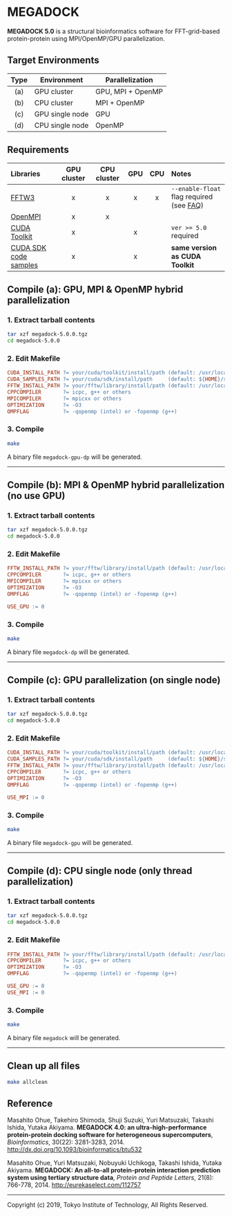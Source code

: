 # MEGADOCK

**MEGADOCK 5.0** is a structural bioinformatics software for FFT-grid-based protein-protein using MPI/OpenMP/GPU parallelization.

## Target Environments
| Type | Environment     | Parallelization   |
|:----:|-----------------|-------------------|
|  (a) | GPU cluster     | GPU, MPI + OpenMP |
|  (b) | CPU cluster     | MPI + OpenMP      |
|  (c) | GPU single node | GPU               |
|  (d) | CPU single node | OpenMP            |

## Requirements
| Libraries                                                       | GPU cluster | CPU cluster | GPU | CPU | Notes |
|:----------------------------------------------------------------|:-----------:|:-----------:|:---:|:---:|:------|
| [FFTW3](http://www.fftw.org)                                    | x           | x           | x   | x   | `--enable-float` flag required (see [FAQ](http://www.bi.cs.titech.ac.jp/megadock/faq.html))|
| [OpenMPI](http://www.open-mpi.org)                              | x           | x           |     |     |       |
| [CUDA Toolkit](https://developer.nvidia.com/cuda-zone)          | x           |             | x   |     | `ver >= 5.0` required |
| [CUDA SDK code samples](https://developer.nvidia.com/cuda-zone) | x           |             | x   |     | **same version as CUDA Toolkit** |

## Compile (a): GPU, MPI & OpenMP hybrid parallelization
### 1. Extract tarball contents
```sh
tar xzf megadock-5.0.0.tgz
cd megadock-5.0.0
```

### 2. Edit Makefile
```Makefile
CUDA_INSTALL_PATH ?= your/cuda/toolkit/install/path (default: /usr/local/cuda )
CUDA_SAMPLES_PATH ?= your/cuda/sdk/install/path     (default: ${HOME}/samples )
FFTW_INSTALL_PATH ?= your/fftw/library/install/path (default: /usr/local      )
CPPCOMPILER       ?= icpc, g++ or others
MPICOMPILER       ?= mpicxx or others
OPTIMIZATION      ?= -O3
OMPFLAG           ?= -qopenmp (intel) or -fopenmp (g++)
```

### 3. Compile 
```sh
make
```

A binary file `megadock-gpu-dp` will be generated. 


--------------------------------------------------------


## Compile (b): MPI & OpenMP hybrid parallelization (no use GPU)

### 1. Extract tarball contents
```sh
tar xzf megadock-5.0.0.tgz
cd megadock-5.0.0
```

### 2. Edit Makefile
```Makefile
FFTW_INSTALL_PATH ?= your/fftw/library/install/path (default: /usr/local )
CPPCOMPILER       ?= icpc, g++ or others
MPICOMPILER       ?= mpicxx or others
OPTIMIZATION      ?= -O3
OMPFLAG           ?= -qopenmp (intel) or -fopenmp (g++)

USE_GPU := 0
```

### 3. Compile
```sh
make
```

A binary file `megadock-dp` will be generated.


--------------------------------------------------------


## Compile (c): GPU parallelization (on single node)

### 1. Extract tarball contents
```sh
tar xzf megadock-5.0.0.tgz
cd megadock-5.0.0
```

### 2. Edit Makefile
```Makefile
CUDA_INSTALL_PATH ?= your/cuda/toolkit/install/path (default: /usr/local/cuda )
CUDA_SAMPLES_PATH ?= your/cuda/sdk/install/path     (default: ${HOME}/samples )
FFTW_INSTALL_PATH ?= your/fftw/library/install/path (default: /usr/local      )
CPPCOMPILER       ?= icpc, g++ or others
OPTIMIZATION      ?= -O3
OMPFLAG           ?= -qopenmp (intel) or -fopenmp (g++)

USE_MPI := 0
```

### 3. Compile
```sh
make
```

A binary file `megadock-gpu` will be generated.


--------------------------------------------------------



## Compile (d): CPU single node (only thread parallelization)

### 1. Extract tarball contents
```sh
tar xzf megadock-5.0.0.tgz
cd megadock-5.0.0
```

### 2. Edit Makefile
```Makefile
FFTW_INSTALL_PATH ?= your/fftw/library/install/path (default: /usr/local )
CPPCOMPILER       ?= icpc, g++ or others
OPTIMIZATION      ?= -O3
OMPFLAG           ?= -qopenmp (intel) or -fopenmp (g++)

USE_GPU := 0
USE_MPI := 0
```

### 3. Compile
```sh
make
```

A binary file `megadock` will be generated.


--------------------------------------------------------


## Clean up all files

```sh
make allclean
```

## Reference
Masahito Ohue, Takehiro Shimoda, Shuji Suzuki, Yuri Matsuzaki, Takashi Ishida, Yutaka Akiyama. **MEGADOCK 4.0: an ultra-high-performance protein-protein docking software for heterogeneous supercomputers**, *Bioinformatics*, 30(22): 3281-3283, 2014. http://dx.doi.org/10.1093/bioinformatics/btu532

Masahito Ohue, Yuri Matsuzaki, Nobuyuki Uchikoga, Takashi Ishida, Yutaka Akiyama. **MEGADOCK: An all-to-all protein-protein interaction prediction system using tertiary structure data**, *Protein and Peptide Letters*, 21(8): 766-778, 2014. http://eurekaselect.com/112757


----
Copyright (c) 2019, Tokyo Institute of Technology, All Rights Reserved.

